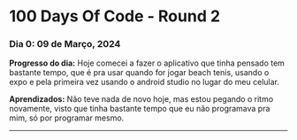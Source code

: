 # 100 Days Of Code - Round 2

<!-- ### Dia 0: 01 de Janeiro, 2022

**Progresso do dia:** 

**Aprendizados:**

**Links:** -->
### Dia 0: 09 de Março, 2024
**Progresso do dia:** Hoje comecei a fazer o aplicativo que tinha pensado tem bastante tempo, que é pra usar quando for jogar beach tenis, usando o expo e pela primeira vez usando o android studio no lugar do meu celular.

**Aprendizados:** Não teve nada de novo hoje, mas estou pegando o ritmo novamente, visto que tinha bastante tempo que eu não programava pra mim, só por programar mesmo.

---
